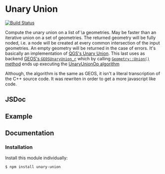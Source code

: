 # Unary Union

[![Build Status](https://travis-ci.org/NickCis/unary-union.svg?branch=master)](https://travis-ci.org/NickCis/unary-union)

Compute the unary union on a list of \a geometries. May be faster than an iterative union on a set of geometries. The returned geometry will be fully noded, i.e. a node will be created at every common intersection of the input geometries. An empty geometry will be returned in the case of errors. It's basically an implementation of [QGS's Unary Union](https://github.com/qgis/QGIS/blob/master/src/core/geometry/qgsgeometry.h#L992). This last uses as backend [GEOS's `GEOSUnaryUnion_r`](https://github.com/echoz/xlibspatialite/blob/master/geos/capi/geos_c.h#L609) which by calling [`Geometry::Union()` method](https://github.com/echoz/xlibspatialite/blob/master/geos/include/geos/geom/Geometry.h#L617) ends up executing the [UnaryUnionOp algorithm](https://github.com/echoz/xlibspatialite/blob/master/geos/include/geos/operation/union/UnaryUnionOp.h)

Although, the algorithm is the same as GEOS, it isn't a literal transcription of the C++ source code. It was rewriten in order to get a more javascript like code.

## JSDoc

## Example

## Documentation

### Installation

Install this module individually:

```sh
$ npm install unary-union
```
